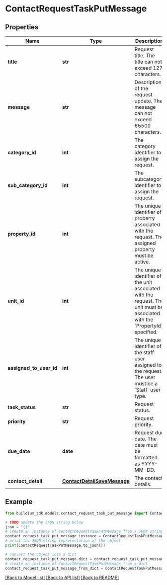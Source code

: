 # ContactRequestTaskPutMessage


## Properties

Name | Type | Description | Notes
------------ | ------------- | ------------- | -------------
**title** | **str** | Request title. The title can not exceed 127 characters. | 
**message** | **str** | Description of the request update. The message can not exceed 65500 characters. | [optional] 
**category_id** | **int** | The category identifier to assign the request. | [optional] 
**sub_category_id** | **int** | The subcategory identifier to assign the request. | [optional] 
**property_id** | **int** | The unique identifier of property associated with the request. The assigned property must be active. | [optional] 
**unit_id** | **int** | The unique identifier of the unit associated with the request. The unit must be associated with the &#x60;PropertyId&#x60; specified. | [optional] 
**assigned_to_user_id** | **int** | The unique identifier of the staff user assigned to the request. The user must be a &#x60;Staff&#x60; user type. | 
**task_status** | **str** | Request status. | 
**priority** | **str** | Request priority. | 
**due_date** | **date** | Request due date. The date must be formatted as YYYY-MM-DD. | [optional] 
**contact_detail** | [**ContactDetailSaveMessage**](ContactDetailSaveMessage.md) | The contact details. | 

## Example

```python
from buildium_sdk.models.contact_request_task_put_message import ContactRequestTaskPutMessage

# TODO update the JSON string below
json = "{}"
# create an instance of ContactRequestTaskPutMessage from a JSON string
contact_request_task_put_message_instance = ContactRequestTaskPutMessage.from_json(json)
# print the JSON string representation of the object
print(ContactRequestTaskPutMessage.to_json())

# convert the object into a dict
contact_request_task_put_message_dict = contact_request_task_put_message_instance.to_dict()
# create an instance of ContactRequestTaskPutMessage from a dict
contact_request_task_put_message_from_dict = ContactRequestTaskPutMessage.from_dict(contact_request_task_put_message_dict)
```
[[Back to Model list]](../README.md#documentation-for-models) [[Back to API list]](../README.md#documentation-for-api-endpoints) [[Back to README]](../README.md)


